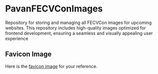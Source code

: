 # PavanFECVConImages
Repository for storing and managing all FECVCon images for upcoming websites. This repository includes high-quality images optimized for frontend development, ensuring a seamless and visually appealing user experience
## Favicon Image

Here is the [favicon image](https://raw.githubusercontent.com/PAVANbingi/PavanFECVConImages/main/bpk2.png) for your reference.


